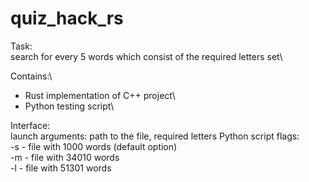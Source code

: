 # quiz_hack_rs
Task:\
search for every 5 words which consist of the required
letters set\

Contains:\
- Rust implementation of C++ project\
- Python testing script\

Interface:\
launch arguments: path to the file, required letters
Python script flags:\
-s - file with 1000 words (default option)\
-m - file with 34010 words\
-l - file with 51301 words
